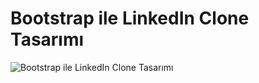 # Bootstrap ile LinkedIn Clone Tasarımı
![Bootstrap ile LinkedIn Clone Tasarımı](https://i.hizliresim.com/dja601o.png)